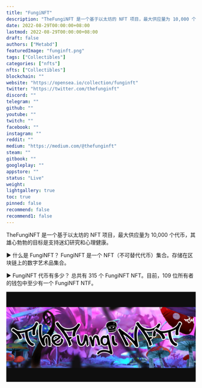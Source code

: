 ```yaml
---
title: "FungiNFT"
description: "TheFungiNFT 是一个基于以太坊的 NFT 项目，最大供应量为 10,000 个代币，其雄心勃勃的目标是支持迷幻研究和心理健康。"
date: 2022-08-29T00:00:00+08:00
lastmod: 2022-08-29T00:00:00+08:00
draft: false
authors: ["Metabd"]
featuredImage: "funginft.png"
tags: ["Collectibles"]
categories: ["nfts"]
nfts: ["Collectibles"]
blockchain: ""
website: "https://opensea.io/collection/funginft"
twitter: "https://twitter.com/thefunginft"
discord: ""
telegram: ""
github: ""
youtube: ""
twitch: ""
facebook: ""
instagram: ""
reddit: ""
medium: "https://medium.com/@thefunginft"
steam: ""
gitbook: ""
googleplay: ""
appstore: ""
status: "Live"
weight: 
lightgallery: true
toc: true
pinned: false
recommend: false
recommend1: false
---
```

TheFungiNFT 是一个基于以太坊的 NFT 项目，最大供应量为 10,000 个代币，其雄心勃勃的目标是支持迷幻研究和心理健康。

▶ 什么是 FungiNFT？
FungiNFT 是一个 NFT（不可替代代币）集合。存储在区块链上的数字艺术品集合。

▶ FungiNFT 代币有多少？
总共有 315 个 FungiNFT NFT。目前，109 位所有者的钱包中至少有一个 FungiNFT NTF。

![nft](4134213212312_new.png)